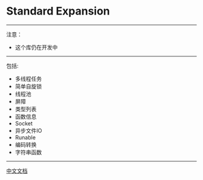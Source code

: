 ﻿# Standard Expansion
---
注意：
* 这个库仍在开发中
---
包括:
* 多线程任务
* 简单自旋锁
* 线程池
* 屏障
* 类型列表
* 函数信息
* Socket
* 异步文件IO
* Runable
* 编码转换
* 字符串函数
---

[中文文档](https://github.com/NaturalSelect/stdx/wiki)